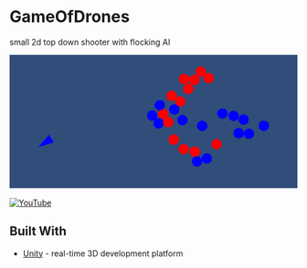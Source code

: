 # GameOfDrones
small 2d top down shooter with flocking AI

![screenshot](./screenshot.PNG)

[![YouTube](https://img.youtube.com/vi/J6aT8nrkVR4/0.jpg)](https://youtu.be/J6aT8nrkVR4)

## Built With
* [Unity](https://unity.com/) - real-time 3D development platform
